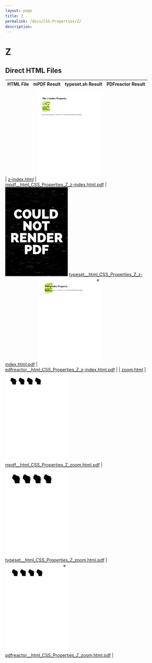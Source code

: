 ```yaml
---
layout: page
title: Z
permalink: /docs/CSS-Properties/Z/
description: 
---
```


# Z



## Direct HTML Files

| HTML File | mPDF Result | typeset.sh Result | PDFreactor Result |
|---------|---------|---------|---------|

| [z-index.html](/html/CSS%20Properties/Z/z-index.html) | ![](mpdf__html_CSS_Properties_Z_z-index.html.png) [mpdf__html_CSS_Properties_Z_z-index.html.pdf](mpdf__html_CSS_Properties_Z_z-index.html.pdf) | ![](typeset__html_CSS_Properties_Z_z-index.html.png) [typeset__html_CSS_Properties_Z_z-index.html.pdf](typeset__html_CSS_Properties_Z_z-index.html.pdf) | ![](pdfreactor__html_CSS_Properties_Z_z-index.html.png) [pdfreactor__html_CSS_Properties_Z_z-index.html.pdf](pdfreactor__html_CSS_Properties_Z_z-index.html.pdf) |
| [zoom.html](/html/CSS%20Properties/Z/zoom.html) | ![](mpdf__html_CSS_Properties_Z_zoom.html.png) [mpdf__html_CSS_Properties_Z_zoom.html.pdf](mpdf__html_CSS_Properties_Z_zoom.html.pdf) | ![](typeset__html_CSS_Properties_Z_zoom.html.png) [typeset__html_CSS_Properties_Z_zoom.html.pdf](typeset__html_CSS_Properties_Z_zoom.html.pdf) | ![](pdfreactor__html_CSS_Properties_Z_zoom.html.png) [pdfreactor__html_CSS_Properties_Z_zoom.html.pdf](pdfreactor__html_CSS_Properties_Z_zoom.html.pdf) |
